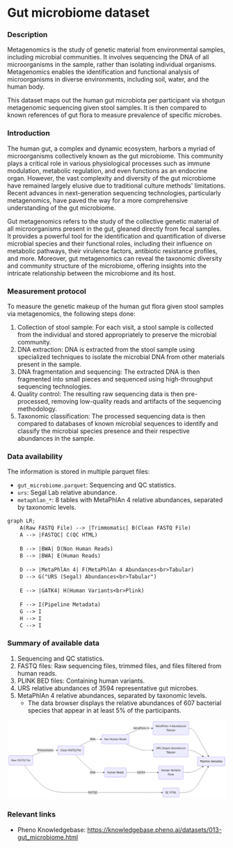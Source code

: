 # Gut microbiome dataset  

### Description 
<!-- just for gut microbiome: shortened from the original introduction in the data doc -->
Metagenomics is the study of genetic material from environmental samples, including microbial communities. It involves sequencing the DNA of all microorganisms in the sample, rather than isolating individual organisms. Metagenomics enables the identification and functional analysis of microorganisms in diverse environments, including soil, water, and the human body.

This dataset maps out the human gut microbiota per participant via shotgun metagenomic sequencing given stool samples. It is then compared to known references of gut flora to measure prevalence of specific microbes.

### Introduction 
<!-- just for gut microbiome: shortened from the original introduction in the data doc -->
The human gut, a complex and dynamic ecosystem, harbors a myriad of microorganisms collectively known as the gut microbiome. This community plays a critical role in various physiological processes such as immune modulation, metabolic regulation, and even functions as an endocrine organ. However, the vast complexity and diversity of the gut microbiome have remained largely elusive due to traditional culture methods' limitations. Recent advances in next-generation sequencing technologies, particularly metagenomics, have paved the way for a more comprehensive understanding of the gut microbiome.

Gut metagenomics refers to the study of the collective genetic material of all microorganisms present in the gut, gleaned directly from fecal samples. It provides a powerful tool for the identification and quantification of diverse microbial species and their functional roles, including their influence on metabolic pathways, their virulence factors, antibiotic resistance profiles, and more. Moreover, gut metagenomics can reveal the taxonomic diversity and community structure of the microbiome, offering insights into the intricate relationship between the microbiome and its host.

### Measurement protocol 
<!-- long measurment protocol for the data browser -->
To measure the genetic makeup of the human gut flora given stool samples via metagenomics, the following steps done:

1. Collection of stool sample: For each visit, a stool sample is collected from the individual and stored appropriately to preserve the microbial community.
2. DNA extraction: DNA is extracted from the stool sample using specialized techniques to isolate the microbial DNA from other materials present in the sample.
3. DNA fragmentation and sequencing: The extracted DNA is then fragmented into small pieces and sequenced using high-throughput sequencing technologies.
4. Quality control: The resulting raw sequencing data is then pre-processed, removing low-quality reads and artifacts of the sequencing methodology.
5. Taxonomic classification: The processed sequencing data is then compared to databases of known microbial sequences to identify and classify the microbial species presence and their respective abundances in the sample.

### Data availability 
<!-- for the example notebooks -->
The information is stored in multiple parquet files:
- `gut_microbiome.parquet`: Sequencing and QC statistics.
- `urs`: Segal Lab relative abundance.
- `metaphlan_*`: 8 tables with MetaPhlAn 4 relative abundances, separated by taxonomic levels.

```mermaid
graph LR;
    A(Raw FASTQ File) --> |Trimmomatic| B(Clean FASTQ File)
    A --> |FASTQC| C(QC HTML)
    
    B --> |BWA| D(Non Human Reads)
    B --> |BWA| E(Human Reads)
    
    D --> |MetaPhlAn 4| F(MetaPhlAn 4 Abundances<br>Tabular)
    D --> G("URS (Segal) Abundances<br>Tabular")
    
    E --> |GATK4| H(Human Variants<br>Plink)
    
    F --> I(Pipeline Metadata)
    G --> I
    H --> I
    C --> I
```

### Summary of available data 
<!-- for the data browser -->
1. Sequencing and QC statistics.
2. FASTQ files: Raw sequencing files, trimmed files, and files filtered from human reads.
3. PLINK BED files: Containing human variants.
4. URS relative abundances of 3594 representative gut microbes.
5. MetaPhlAn 4 relative abundances, separated by taxonomic levels.
    - The data browser displays the relative abundances of 607 bacterial species that appear in at least 5% of the participants.

![available data](gutmb_data.png)

### Relevant links

* Pheno Knowledgebase: https://knowledgebase.pheno.ai/datasets/013-gut_microbiome.html